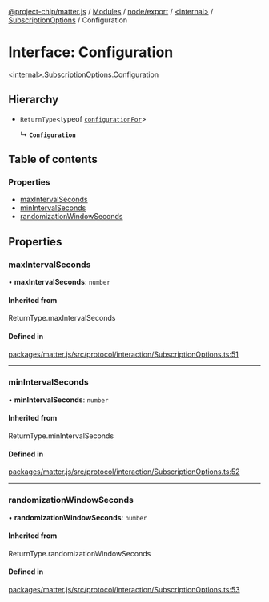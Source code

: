 [@project-chip/matter.js](../README.md) / [Modules](../modules.md) / [node/export](../modules/node_export.md) / [\<internal\>](../modules/node_export._internal_.md) / [SubscriptionOptions](../modules/node_export._internal_.SubscriptionOptions.md) / Configuration

# Interface: Configuration

[\<internal\>](../modules/node_export._internal_.md).[SubscriptionOptions](../modules/node_export._internal_.SubscriptionOptions.md).Configuration

## Hierarchy

- `ReturnType`\<typeof [`configurationFor`](../modules/node_export._internal_.SubscriptionOptions.md#configurationfor)\>

  ↳ **`Configuration`**

## Table of contents

### Properties

- [maxIntervalSeconds](node_export._internal_.SubscriptionOptions.Configuration.md#maxintervalseconds)
- [minIntervalSeconds](node_export._internal_.SubscriptionOptions.Configuration.md#minintervalseconds)
- [randomizationWindowSeconds](node_export._internal_.SubscriptionOptions.Configuration.md#randomizationwindowseconds)

## Properties

### maxIntervalSeconds

• **maxIntervalSeconds**: `number`

#### Inherited from

ReturnType.maxIntervalSeconds

#### Defined in

[packages/matter.js/src/protocol/interaction/SubscriptionOptions.ts:51](https://github.com/project-chip/matter.js/blob/904d0c9b952b91f28a21803759c5e5c66ee4d272/packages/matter.js/src/protocol/interaction/SubscriptionOptions.ts#L51)

___

### minIntervalSeconds

• **minIntervalSeconds**: `number`

#### Inherited from

ReturnType.minIntervalSeconds

#### Defined in

[packages/matter.js/src/protocol/interaction/SubscriptionOptions.ts:52](https://github.com/project-chip/matter.js/blob/904d0c9b952b91f28a21803759c5e5c66ee4d272/packages/matter.js/src/protocol/interaction/SubscriptionOptions.ts#L52)

___

### randomizationWindowSeconds

• **randomizationWindowSeconds**: `number`

#### Inherited from

ReturnType.randomizationWindowSeconds

#### Defined in

[packages/matter.js/src/protocol/interaction/SubscriptionOptions.ts:53](https://github.com/project-chip/matter.js/blob/904d0c9b952b91f28a21803759c5e5c66ee4d272/packages/matter.js/src/protocol/interaction/SubscriptionOptions.ts#L53)
